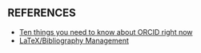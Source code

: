 ## REFERENCES

+ [Ten things you need to know about ORCID right
now](http://blog.impactstory.org/ten-things-you-need-to-know-about-orcid-right-now/)
+ [LaTeX/Bibliography
Management](https://en.wikibooks.org/wiki/LaTeX/Bibliography_Management)


